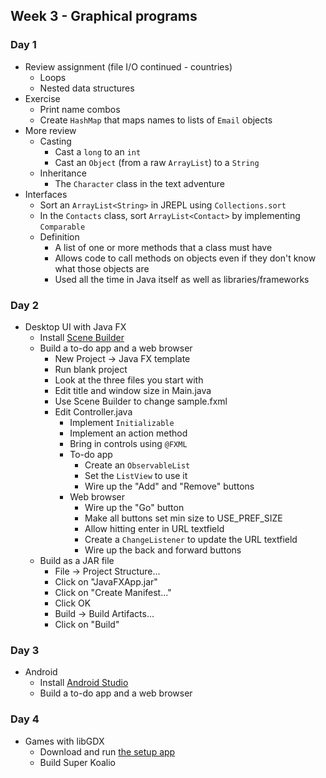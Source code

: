 ## Week 3 - Graphical programs

### Day 1

* Review assignment (file I/O continued - countries)
  * Loops
  * Nested data structures
* Exercise
  * Print name combos
  * Create `HashMap` that maps names to lists of `Email` objects
* More review
  * Casting
    * Cast a `long` to an `int`
    * Cast an `Object` (from a raw `ArrayList`) to a `String`
  * Inheritance
    * The `Character` class in the text adventure
* Interfaces
  * Sort an `ArrayList<String>` in JREPL using `Collections.sort`
  * In the `Contacts` class, sort `ArrayList<Contact>` by implementing `Comparable`
  * Definition
    * A list of one or more methods that a class must have
    * Allows code to call methods on objects even if they don't know what those objects are
    * Used all the time in Java itself as well as libraries/frameworks

### Day 2

* Desktop UI with Java FX
  * Install [Scene Builder](http://www.oracle.com/technetwork/java/javase/downloads/javafxscenebuilder-1x-archive-2199384.html)
  * Build a to-do app and a web browser
    * New Project -> Java FX template
    * Run blank project
    * Look at the three files you start with
    * Edit title and window size in Main.java
    * Use Scene Builder to change sample.fxml
    * Edit Controller.java
      * Implement `Initializable`
      * Implement an action method
      * Bring in controls using `@FXML`
      * To-do app
        * Create an `ObservableList`
        * Set the `ListView` to use it
        * Wire up the "Add" and "Remove" buttons
      * Web browser
        * Wire up the "Go" button
        * Make all buttons set min size to USE_PREF_SIZE
        * Allow hitting enter in URL textfield
        * Create a `ChangeListener` to update the URL textfield
        * Wire up the back and forward buttons
  * Build as a JAR file
    * File -> Project Structure...
    * Click on "JavaFXApp.jar"
    * Click on "Create Manifest..."
    * Click OK
    * Build -> Build Artifacts...
    * Click on "Build"

### Day 3

* Android
  * Install [Android Studio](https://developer.android.com/sdk/index.html)
  * Build a to-do app and a web browser

### Day 4

* Games with libGDX
  * Download and run [the setup app](https://libgdx.badlogicgames.com/download.html)
  * Build Super Koalio
